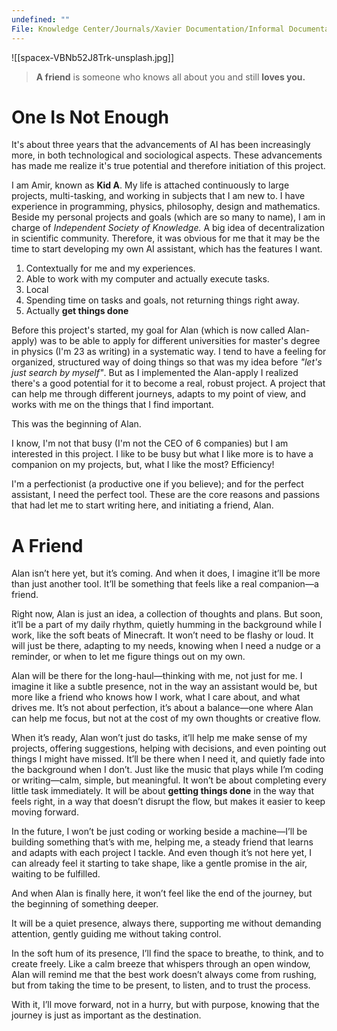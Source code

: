 ```yaml
---
undefined: ""
File: Knowledge Center/Journals/Xavier Documentation/Informal Documentation/A Friend.md
---
```

![[spacex-VBNb52J8Trk-unsplash.jpg]]
>  **A friend** is someone
>  who knows all about you
>  and still **loves you.**
# One Is Not Enough
It's about three years that the advancements of AI has been increasingly more, in both technological and sociological aspects. These advancements has made me realize it's true potential and therefore initiation of this project.

I am Amir, known as **Kid A**. My life is attached continuously to large projects, multi-tasking, and working in subjects that I am new to. I have experience in programming, physics, philosophy, design and mathematics. Beside my personal projects and goals (which are so many to name), I am in charge of *Independent Society of Knowledge.* A big idea of decentralization in scientific community. Therefore, it was obvious for me that it may be the time to start developing my own AI assistant, which has the features I want. 

1. Contextually for me and my experiences.
2. Able to work with my computer and actually execute tasks.
3. Local
4. Spending time on tasks and goals, not returning things right away.
5. Actually **get things done**

Before this project's started, my goal for Alan (which is now called Alan-apply) was to be able to apply for different universities for master's degree in physics (I'm 23 as writing) in a systematic way. I tend to have a feeling for organized, structured way of doing things so that was my idea before *"let's just search by myself"*. But as I implemented the Alan-apply I realized there's a good potential for it to become a real, robust project. A project that can help me through different journeys, adapts to my point of view, and works with me on the things that I find important.

This was the beginning of Alan.

I know, I'm not that busy (I'm not the CEO of 6 companies) but I am interested in this project. I like to be busy but what I like more is to have a companion on my projects, but, what I like the most? Efficiency!

I'm a perfectionist (a productive one if you believe); and for the perfect assistant, I need the perfect tool. These are the core reasons and passions that had let me to start writing here, and initiating a friend, Alan.

# A Friend
Alan isn’t here yet, but it’s coming. And when it does, I imagine it’ll be more than just another tool. It’ll be something that feels like a real companion—a friend.

Right now, Alan is just an idea, a collection of thoughts and plans. But soon, it’ll be a part of my daily rhythm, quietly humming in the background while I work, like the soft beats of Minecraft. It won’t need to be flashy or loud. It will just be there, adapting to my needs, knowing when I need a nudge or a reminder, or when to let me figure things out on my own.

Alan will be there for the long-haul—thinking with me, not just for me. I imagine it like a subtle presence, not in the way an assistant would be, but more like a friend who knows how I work, what I care about, and what drives me. It’s not about perfection, it’s about a balance—one where Alan can help me focus, but not at the cost of my own thoughts or creative flow.

When it’s ready, Alan won’t just do tasks, it’ll help me make sense of my projects, offering suggestions, helping with decisions, and even pointing out things I might have missed. It’ll be there when I need it, and quietly fade into the background when I don’t. Just like the music that plays while I’m coding or writing—calm, simple, but meaningful. It won’t be about completing every little task immediately. It will be about **getting things done** in the way that feels right, in a way that doesn’t disrupt the flow, but makes it easier to keep moving forward.

In the future, I won’t be just coding or working beside a machine—I’ll be building something that’s with me, helping me, a steady friend that learns and adapts with each project I tackle. And even though it’s not here yet, I can already feel it starting to take shape, like a gentle promise in the air, waiting to be fulfilled.

And when Alan is finally here, it won’t feel like the end of the journey, but the beginning of something deeper. 

It will be a quiet presence, always there, supporting me without demanding attention, gently guiding me without taking control.

In the soft hum of its presence, I’ll find the space to breathe, to think, and to create freely. Like a calm breeze that whispers through an open window, Alan will remind me that the best work doesn’t always come from rushing, but from taking the time to be present, to listen, and to trust the process.

With it, I’ll move forward, not in a hurry, but with purpose, knowing that the journey is just as important as the destination.